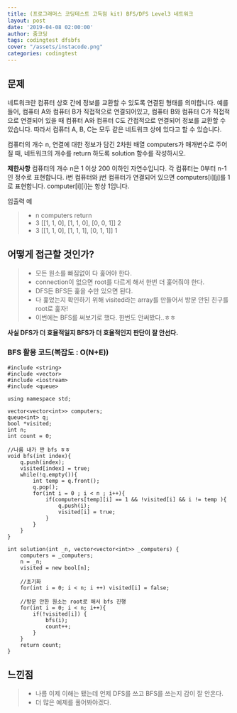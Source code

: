 ```yaml
---
title: (프로그래머스 코딩테스트 고득점 kit) BFS/DFS Level3 네트워크
layout: post
date: '2019-04-08 02:00:00'
author: 줌코딩
tags: codingtest dfsbfs
cover: "/assets/instacode.png"
categories: codingtest
---
```


## 문제

네트워크란 컴퓨터 상호 간에 정보를 교환할 수 있도록 연결된 형태를 의미합니다. 예를 들어, 컴퓨터 A와 컴퓨터 B가 직접적으로 연결되어있고, 컴퓨터 B와 컴퓨터 C가 직접적으로 연결되어 있을 때 컴퓨터 A와 컴퓨터 C도 간접적으로 연결되어 정보를 교환할 수 있습니다. 따라서 컴퓨터 A, B, C는 모두 같은 네트워크 상에 있다고 할 수 있습니다.

컴퓨터의 개수 n, 연결에 대한 정보가 담긴 2차원 배열 computers가 매개변수로 주어질 때, 네트워크의 개수를 return 하도록 solution 함수를 작성하시오.

**제한사항**
컴퓨터의 개수 n은 1 이상 200 이하인 자연수입니다.
각 컴퓨터는 0부터 n-1인 정수로 표현합니다.
i번 컴퓨터와 j번 컴퓨터가 연결되어 있으면 computers[i][j]를 1로 표현합니다.
computer[i][i]는 항상 1입니다.

입출력 예
>* n    computers                           return
>* 3    [[1, 1, 0], [1, 1, 0], [0, 0, 1]]    2
>* 3    [[1, 1, 0], [1, 1, 1], [0, 1, 1]]    1

## 어떻게 접근할 것인가?

>* 모든 원소를 빠짐없이 다 훑어야 한다.
>* connection이 없으면 root를 다르게 해서 한번 더 훑어줘야 한다.
>* DFS든 BFS든 훑을 수만 있으면 된다.
>* 다 훑었는지 확인하기 위해 visited라는 array를 만들어서 방문 안된 친구를 root로 훑자!
>* 이번에는 BFS를 써보기로 했다. 한번도 안써봤다..ㅎㅎ

**사실 DFS가 더 효율적일지 BFS가 더 효율적인지 판단이 잘 안선다.**

### BFS 활용 코드(복잡도 : O(N+E))

    #include <string>
    #include <vector>
    #include <iostream>
    #include <queue>

    using namespace std;

    vector<vector<int>> computers;
    queue<int> q;
    bool *visited;
    int n;
    int count = 0;
    
    //나름 내가 짠 bfs ㅎㅎ
    void bfs(int index){
        q.push(index);
        visited[index] = true;
        while(!q.empty()){
            int temp = q.front();
            q.pop();
            for(int i = 0 ; i < n ; i++){
                if(computers[temp][i] == 1 && !visited[i] && i != temp ){
                    q.push(i);
                    visited[i] = true;
                }
            }
        }
    }

    int solution(int _n, vector<vector<int>> _computers) {
        computers = _computers;
        n = _n;
        visited = new bool[n];
        
        //초기화
        for(int i = 0; i < n; i ++) visited[i] = false;
        
        //방문 안한 원소는 root로 해서 bfs 진행
        for(int i = 0; i < n; i++){
            if(!visited[i]) {
                bfs(i);
                count++;
            }
        }
        return count;
    }

    
## 느낀점

>* 나름 이제 이해는 됐는데 언제 DFS를 쓰고 BFS를 쓰는지 감이 잘 안온다.
>* 더 많은 예제를 풀어봐야겠다.

